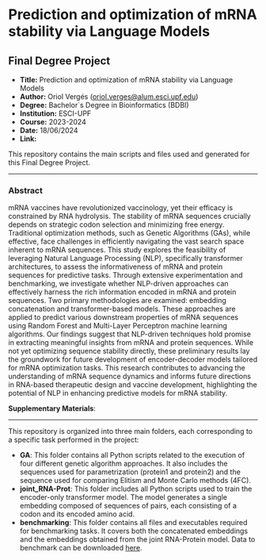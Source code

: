 # Prediction and optimization of mRNA stability via Language Models
## Final Degree Project

- **Title:** Prediction and optimization of mRNA stability via Language Models
- **Author:** Oriol Vergés (oriol.verges@alum.esci.upf.edu)
- **Degree:** Bachelor`s Degree in Bioinformatics (BDBI)
- **Institution:** ESCI-UPF
- **Course:** 2023-2024
- **Date:** 18/06/2024
- **Link:**

This repository contains the main scripts and files used and generated for this Final Degree Project.
***
### Abstract
mRNA vaccines have revolutionized vaccinology, yet their efficacy is constrained by RNA hydrolysis. The stability of mRNA sequences crucially depends on strategic codon selection and minimizing free energy. Traditional optimization methods, such as Genetic Algorithms (GAs), while effective, face challenges in efficiently navigating the vast search space inherent to mRNA sequences.
This study explores the feasibility of leveraging Natural Language Processing (NLP), specifically transformer architectures, to assess the informativeness of mRNA and protein sequences for predictive tasks. Through extensive experimentation and benchmarking, we investigate whether NLP-driven approaches can effectively harness the rich information encoded in mRNA and protein sequences.
Two primary methodologies are examined: embedding concatenation and transformer-based models. These approaches are applied to predict various downstream properties of mRNA sequences using Random Forest and Multi-Layer Perceptron machine learning algorithms.
Our findings suggest that NLP-driven techniques hold promise in extracting meaningful insights from mRNA and protein sequences. While not yet optimizing sequence stability directly, these preliminary results lay the groundwork for future development of encoder-decoder models tailored for mRNA optimization tasks.
This research contributes to advancing the understanding of mRNA sequence dynamics and informs future directions in RNA-based therapeutic design and vaccine development, highlighting the potential of NLP in enhancing predictive models for mRNA stability.

**Supplementary Materials**: 

***
This repository is organized into three main folders, each corresponding to a specific task performed in the project:

- **GA**: This folder contains all Python scripts related to the execution of four different genetic algorithm approaches. It also includes the sequences used for parametrization (protein1 and protein2) and the sequence used for comparing Elitism and Monte Carlo methods (4FC).
- **joint_RNA-Prot**: This folder includes all Python scripts used to train the encoder-only transformer model. The model generates a single embedding composed of sequences of pairs, each consisting of a codon and its encoded amino acid.
- **benchmarking**: This folder contains all files and executables required for benchmarking tasks. It covers both the concatenated embeddings and the embeddings obtained from the joint RNA-Protein model. Data to benchmark can be downloaded [here](https://drive.google.com/drive/folders/1k_-aU9SQS_ZmfRlpTfNnGuSxtFhmaC7m?usp=sharing).
